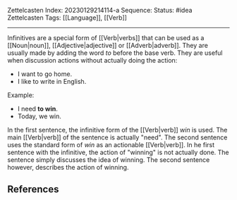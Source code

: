 Zettelcasten Index: 20230129214114-a
Sequence:
Status: #idea
Zettelcasten Tags: [[Language]], [[Verb]]

---

Infinitives are a special form of [[Verb|verbs]] that can be used as a [[Noun|noun]], [[Adjective|adjective]] or [[Adverb|adverb]]. They are usually made by adding the word *to* before the base verb. They are useful when discussion actions without actually doing the action:
- I want to go home.
- I like to write in English.

Example:
- I need **to win**.
- Today, we win.

In the first sentence, the infinitive form of the [[Verb|verb]] *win* is used. The main [[Verb|verb]] of the sentence is actually "need". The second sentence uses the standard form of *win* as an actionable [[Verb|verb]]. In he first sentence with the infinitive, the action of "winning" is not actually done. The sentence simply discusses the idea of winning. The second sentence however, describes the action of winning.

## References